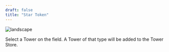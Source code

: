 ```yaml
---
draft: false
title: "Star Token"
---
```


![landscape](/images/relics/spr_relic_22.png)


Select a Tower on the field. A Tower of that type will be added to the Tower Store.

